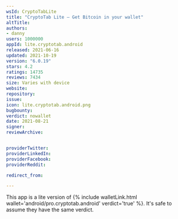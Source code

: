 ```yaml
---
wsId: CryptoTabLite
title: "CryptoTab Lite — Get Bitcoin in your wallet"
altTitle: 
authors:
- danny
users: 1000000
appId: lite.cryptotab.android
released: 2021-06-16
updated: 2021-10-19
version: "6.0.19"
stars: 4.2
ratings: 14735
reviews: 7434
size: Varies with device
website: 
repository: 
issue: 
icon: lite.cryptotab.android.png
bugbounty: 
verdict: nowallet
date: 2021-08-21
signer: 
reviewArchive:


providerTwitter: 
providerLinkedIn: 
providerFacebook: 
providerReddit: 

redirect_from:

---
```



This app is a lite version of {% include walletLink.html wallet='android/pro.cryptotab.android' verdict='true' %}.
It's safe to assume they have the same verdict.
